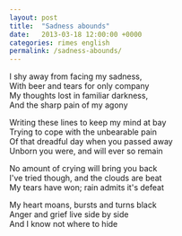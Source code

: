 ```yaml
---
layout: post
title:  "Sadness abounds"
date:   2013-03-18 12:00:00 +0000
categories: rimes english
permalink: /sadness-abounds/
---
```

I shy away from facing my sadness,<br/>
With beer and tears for only company<br/>
My thoughts lost in familiar darkness,<br/>
And the sharp pain of my agony

Writing these lines to keep my mind at bay<br/>
Trying to cope with the unbearable pain<br/>
Of that dreadful day when you passed away<br/>
Unborn you were, and will ever so remain

No amount of crying will bring you back<br/>
I've tried though, and the clouds are beat<br/>
My tears have won; rain admits it's defeat

My heart moans, bursts and turns black<br/>
Anger and grief live side by side<br/>
And I know not where to hide